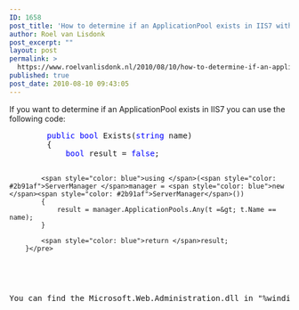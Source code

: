 ```yaml
---
ID: 1658
post_title: 'How to determine if an ApplicationPool exists in IIS7 with C# and LINQ'
author: Roel van Lisdonk
post_excerpt: ""
layout: post
permalink: >
  https://www.roelvanlisdonk.nl/2010/08/10/how-to-determine-if-an-applicationpool-exists-in-iis7-with-c-and-linq/
published: true
post_date: 2010-08-10 09:43:05
---
```

<p>If you want to determine if an ApplicationPool exists in IIS7 you can use the following code:</p>  <pre class="code"><span style="color: blue">        public bool </span>Exists(<span style="color: blue">string </span>name)
        {
            <span style="color: blue">bool </span>result = <span style="color: blue">false</span>;

            <span style="color: blue">using </span>(<span style="color: #2b91af">ServerManager </span>manager = <span style="color: blue">new </span><span style="color: #2b91af">ServerManager</span>())
            {
                result = manager.ApplicationPools.Any(t =&gt; t.Name == name);
            }

            <span style="color: blue">return </span>result;
        }</pre>
<a href="http://11011.net/software/vspaste"></a>

<p>You can find the Microsoft.Web.Administration.dll in &quot;%windir%\System32\inetsrv&quot;.</p>
